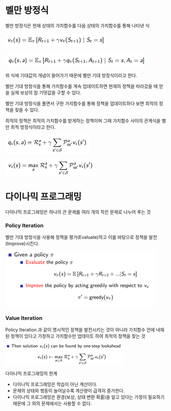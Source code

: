# 벨만 방정식

벨만 방정식은 현재 상태의 가치함수를 다음 상태의 가치함수를 통해 나타낸 식

![상태 가치함수](./image/rl-dp1.png)

![행동 가치함수](./image/rl-dp2.png)

위 식에 기대값의 개념이 들어가기 때문에 벨만 기대 방정식이라고 한다.

벨만 기대 방정식을 통해 가치함수를 계속 업데이트하면 현재의 정책을 따라갔을 때 얻을 실제 보상의 참 기댓값을 구할 수 있다.

벨만 기대 방정식을 풀면서 구한 가치함수를 통해 정책을 업데이트하다 보면 최적의 정책을 찾을 수 있다.

최적의 정책은 최적의 가치함수를 받게하는 정책이며 그때 가치함수 사이의 관계식을 벨만 최적 방정식이라고 한다.

![벨만 기대 방정식](./image/rl-dp3.png)

![벨만 최적 방적식](./image/rl-dp4.png)

# 다이나믹 프로그래밍

다이나믹 프로그래밍은 하나의 큰 문제를 여러 개의 작은 문제로 나누어 푸는 것

### Policy Iteration

벨만 기대 방정식을 사용해 정책을 평가(Evaluate)하고 이를 바탕으로 정책을 발전(Improve)시킨다.

![Policy Iteration](./image/rl-dp5.png)

### Value Iteration

Policy Iteration 과 같이 명시적인 정책을 발전시키는 것이 아니라 가치함수 안에 내재된 정책이 있다고 가정하고 가치함수만 업데이트 하여 최적의 정책을 찾는 것

![Value Iteration](./image/rl-dp6.png)

다이나믹 프로그래밍의 한계

- 다이나믹 프로그래밍은 학습이 아닌 계산이다.
- 문제의 상태와 행동이 늘어날수록 계산량이 급격히 증가한다.
- 다이나믹 프로그래밍은 환경(보상, 상태 변환 확률)을 알고 있다는 가정이 필요하기 때문에 그 외의 문제에서는 사용할 수 없다.